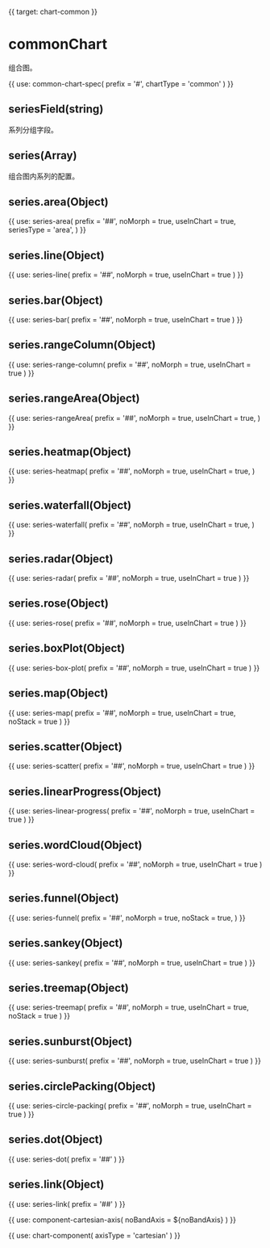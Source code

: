 {{ target: chart-common }}

<!-- TODO: series 还差 IBar3dSeriesSpec IPie3dSeriesSpec ICircularProgressSeriesSpec IGaugeSeriesSpec
IGaugePointerSeriesSpec-->

# commonChart

组合图。

{{ use: common-chart-spec(
    prefix = '#',
    chartType = 'common'
) }}

## seriesField(string)

系列分组字段。

## series(Array)

组合图内系列的配置。

## series.area(Object)

{{ use: series-area(
  prefix = '##',
  noMorph = true,
  useInChart = true,
  seriesType = 'area',
) }}

## series.line(Object)

{{ use: series-line(
  prefix = '##',
  noMorph = true,
  useInChart = true
) }}

## series.bar(Object)

{{ use: series-bar(
  prefix = '##',
  noMorph = true,
  useInChart = true
) }}

## series.rangeColumn(Object)

{{ use: series-range-column(
  prefix = '##',
  noMorph = true,
  useInChart = true
) }}

## series.rangeArea(Object)

{{ use: series-rangeArea(
 prefix = '##',
  noMorph = true,
  useInChart = true,
) }}

## series.heatmap(Object)

{{ use: series-heatmap(
 prefix = '##',
  noMorph = true,
  useInChart = true,
) }}

## series.waterfall(Object)

{{ use: series-waterfall(
 prefix = '##',
  noMorph = true,
  useInChart = true,
) }}

## series.radar(Object)

{{ use: series-radar(
  prefix = '##',
  noMorph = true,
  useInChart = true
) }}

## series.rose(Object)

{{ use: series-rose(
 prefix = '##',
  noMorph = true,
  useInChart = true
) }}

## series.boxPlot(Object)

{{ use: series-box-plot(
 prefix = '##',
  noMorph = true,
  useInChart = true
) }}

## series.map(Object)

{{ use: series-map(
  prefix = '##',
  noMorph = true,
  useInChart = true,
  noStack = true
) }}

## series.scatter(Object)

{{ use: series-scatter(
 prefix = '##',
  noMorph = true,
  useInChart = true
) }}

## series.linearProgress(Object)

{{ use: series-linear-progress(
 prefix = '##',
  noMorph = true,
  useInChart = true
) }}

## series.wordCloud(Object)

{{ use: series-word-cloud(
 prefix = '##',
  noMorph = true,
  useInChart = true
) }}

## series.funnel(Object)

{{ use: series-funnel(
  prefix = '##',
  noMorph = true,
  noStack = true,
) }}

## series.sankey(Object)

{{ use: series-sankey(
  prefix = '##',
  noMorph = true,
  useInChart = true
) }}

## series.treemap(Object)

{{ use: series-treemap(
  prefix = '##',
  noMorph = true,
  useInChart = true,
  noStack = true
) }}

## series.sunburst(Object)

{{ use: series-sunburst(
 prefix = '##',
  noMorph = true,
  useInChart = true
) }}

## series.circlePacking(Object)

{{ use: series-circle-packing(
  prefix = '##',
  noMorph = true,
  useInChart = true
) }}

## series.dot(Object)

{{ use: series-dot(
  prefix = '##'
) }}

## series.link(Object)

{{ use: series-link(
  prefix = '##'
) }}

{{ use: component-cartesian-axis(
  noBandAxis = ${noBandAxis}
) }}

{{ use: chart-component(
  axisType = 'cartesian'
) }}
